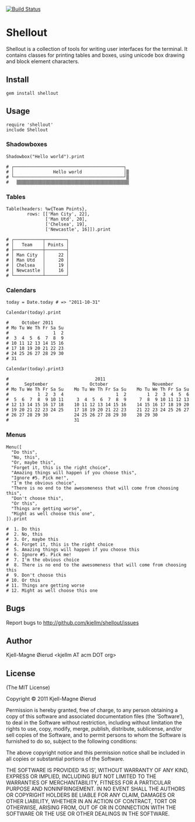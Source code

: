 [![Build Status](https://secure.travis-ci.org/kjellm/shellout.png)](http://travis-ci.org/kjellm/shellout)

Shellout
========

Shellout is a collection of tools for writing user interfaces for the terminal. It contains classes for
printing tables and boxes, using unicode box drawing and block element characters.


Install
-------

    gem install shellout


Usage
-----

    require 'shellout'
    include Shellout

### Shadowboxes

    Shadowbox("Hello world").print
    
    # ┌──────────────────────────────────────────┐ 
    # │               Hello world                │▒
    # └──────────────────────────────────────────┘▒
    #   ▒▒▒▒▒▒▒▒▒▒▒▒▒▒▒▒▒▒▒▒▒▒▒▒▒▒▒▒▒▒▒▒▒▒▒▒▒▒▒▒▒▒▒

### Tables

    Table(headers: %w{Team Points},
	        rows: [['Man City', 22],
	               ['Man Utd', 20],
	               ['Chelsea', 19],
	               ['Newcastle', 16]]).print
	
    # ┌───────────┬────────┐
    # │   Team    │ Points │
    # ├───────────┼────────┤
    # │ Man City  │     22 │
    # │ Man Utd   │     20 │
    # │ Chelsea   │     19 │
    # │ Newcastle │     16 │
    # └───────────┴────────┘
  

### Calendars

    today = Date.today # => "2011-10-31"
    
    Calendar(today).print
    
    #     October 2011
    # Mo Tu We Th Fr Sa Su
    #                 1  2
    #  3  4  5  6  7  8  9
    # 10 11 12 13 14 15 16
    # 17 18 19 20 21 22 23
    # 24 25 26 27 28 29 30
    # 31
    
    Calendar(today).print3
    
    #                                 2011
    #      September                October                 November
    # Mo Tu We Th Fr Sa Su    Mo Tu We Th Fr Sa Su    Mo Tu We Th Fr Sa Su
    #           1  2  3  4                    1  2        1  2  3  4  5  6
    #  5  6  7  8  9 10 11     3  4  5  6  7  8  9     7  8  9 10 11 12 13
    # 12 13 14 15 16 17 18    10 11 12 13 14 15 16    14 15 16 17 18 19 20
    # 19 20 21 22 23 24 25    17 18 19 20 21 22 23    21 22 23 24 25 26 27
    # 26 27 28 29 30          24 25 26 27 28 29 30    28 29 30
    #                         31


### Menus

    Menu([
      "Do this",
      "No, this",
      "Or, maybe this",
      "Forget it, this is the right choice",
      "Amazing things will happen if you choose this",
      "Ignore #5. Pick me!",
      "I'm the obvious choice",
      "There is no end to the awesomeness that will come from choosing this",
      "Don't choose this",
      "Or this",
      "Things are getting worse",
      "Might as well choose this one",
    ]).print
    
    #  1. Do this
    #  2. No, this
    #  3. Or, maybe this
    #  4. Forget it, this is the right choice
    #  5. Amazing things will happen if you choose this
    #  6. Ignore #5. Pick me!
    #  7. I'm the obvious choice
    #  8. There is no end to the awesomeness that will come from choosing this
    #  9. Don't choose this
    # 10. Or this
    # 11. Things are getting worse
    # 12. Might as well choose this one

Bugs
----

Report bugs to <http://github.com/kjellm/shellout/issues>


Author
------

Kjell-Magne Øierud &lt;kjellm AT acm DOT org&gt;


License
-------

(The MIT License)

Copyright © 2011 Kjell-Magne Øierud

Permission is hereby granted, free of charge, to any person obtaining a copy of this software and
associated documentation files (the ‘Software’), to deal in the Software without restriction, including
without limitation the rights to use, copy, modify, merge, publish, distribute, sublicense, and/or sell
copies of the Software, and to permit persons to whom the Software is furnished to do so, subject to
the following conditions:

The above copyright notice and this permission notice shall be included in all copies or substantial
portions of the Software.

THE SOFTWARE IS PROVIDED ‘AS IS’, WITHOUT WARRANTY OF ANY KIND, EXPRESS OR IMPLIED, INCLUDING BUT NOT
LIMITED TO THE WARRANTIES OF MERCHANTABILITY, FITNESS FOR A PARTICULAR PURPOSE AND NONINFRINGEMENT. IN
NO EVENT SHALL THE AUTHORS OR COPYRIGHT HOLDERS BE LIABLE FOR ANY CLAIM, DAMAGES OR OTHER LIABILITY,
WHETHER IN AN ACTION OF CONTRACT, TORT OR OTHERWISE, ARISING FROM, OUT OF OR IN CONNECTION WITH THE
SOFTWARE OR THE USE OR OTHER DEALINGS IN THE SOFTWARE.
